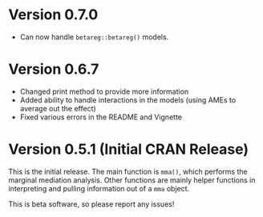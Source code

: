 # Version 0.7.0

* Can now handle `betareg::betareg()` models.

# Version 0.6.7

* Changed print method to provide more information
* Added ability to handle interactions in the models (using AMEs to average out the effect)
* Fixed various errors in the README and Vignette


# Version 0.5.1 (Initial CRAN Release)

This is the initial release. The main function is `mma()`, which performs the marginal mediation analysis. Other functions are mainly helper functions in interpreting and pulling information out of a `mma` object.

This is beta software, so please report any issues!
